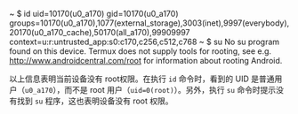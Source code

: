 ~ $ id
uid=10170(u0_a170) gid=10170(u0_a170) groups=10170(u0_a170),1077(external_storage),3003(inet),9997(everybody),20170(u0_a170_cache),50170(all_a170),99909997 context=u:r:untrusted_app:s0:c170,c256,c512,c768
~ $ su
No su program found on this device. Termux
does not supply tools for rooting, see e.g.
http://www.androidcentral.com/root for
information about rooting Android.

以上信息表明当前设备没有 root权限。在执行 `id` 命令时，看到的 UID 是普通用户（`u0_a170`），而不是 root 用户（`uid=0(root)`）。另外，执行 `su` 命令时提示没有找到 `su` 程序，这也表明设备没有 root 权限。